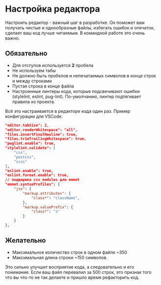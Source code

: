 # Настройка редактора
Настроить редактор - важный шаг в разработке. Он поможет вам получать чистые и однообразные файлы, избегать ошибок и опечаток, сделает ваш код лучше читаемым. В командной работе это очень важно.


## Обязательно
* Для отступов используется **2** пробела
* Не используем табы
* Не должно быть пробелов и непечатаемых символов в конце строк и между строками
* Пустая строка в конце файла
* Настроенные линтеры кода, которые подсвечивают ошибки (stylelint, eslint, pug-lint). По-умолчанию, линтер подтягивает правила из проекта.

Всё это настраивается в редакторе кода один раз. Пример конфигурации для VSCode:
```json
"editor.tabSize": 2,
"editor.renderWhitespace": "all",
"files.insertFinalNewline": true,
"files.trimTrailingWhitespace": true,
"puglint.enable": true,
"stylelint.validate": [
    "css",
    "postcss",
    "scss"
],
"eslint.enable": true,
"eslint.format.enable": true,
// поддержка css modules для emmet
"emmet.syntaxProfiles": {
    "jsx": {
        "markup.attributes": {
            "class*": "className",
        },
        "markup.valuePrefix": {
            "class*": "s"
        }
    }
},
```

## Желательно
* Максимальное количество строк в одном файле ~350
* Максимальная длина строки ~150 символов.

Это сильно улучшит восприятие кода, а следовательно и его понимание. Если ваш файл перевалил за 500 строк, это признак того что вы что-то не так делаете и пришло время рефакторить код.
